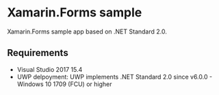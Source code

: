 # Xamarin.Forms sample

Xamarin.Forms sample app based on .NET Standard 2.0.

## Requirements

* Visual Studio 2017 15.4  
* UWP delpoyment: UWP implements .NET Standard 2.0 since v6.0.0 - Windows 10 1709 (FCU) or higher  
